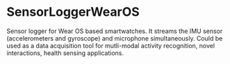 # SensorLoggerWearOS
Sensor logger for Wear OS based smartwatches. It streams the IMU sensor (accelerometers and gyroscope) and microphone simultaneously. Could be used as a data acquisition tool for mutli-modal activity recognition, novel interactions, health sensing applications.  
